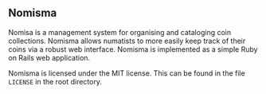 Nomisma
---

Nomisa is a management system for organising and cataloging coin collections. Nomisma allows numatists to more easily keep track of their coins via a robust web interface. Nomisma is implemented as a simple Ruby on Rails web application.

Nomisma is licensed under the MIT license. This can be found in the file `LICENSE` in the root directory.
